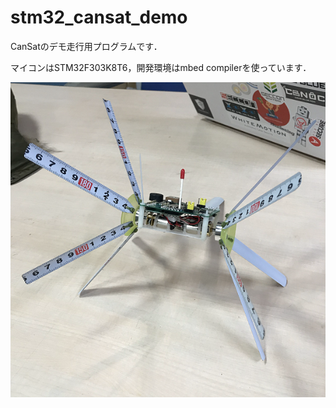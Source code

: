 # stm32_cansat_demo
CanSatのデモ走行用プログラムです．

マイコンはSTM32F303K8T6，開発環境はmbed compilerを使っています．

![img](https://raw.githubusercontent.com/ymt117/stm32_cansat_demo/master/image/gachasat.jpg)
